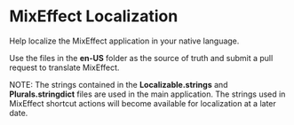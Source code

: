 # MixEffect Localization

Help localize the MixEffect application in your native language. 

Use the files in the **en-US** folder as the source of truth and submit a pull request to translate MixEffect.

NOTE: The strings contained in the **Localizable.strings** and **Plurals.stringdict** files are used in the main application. The strings used in MixEffect shortcut actions will become available for localization at a later date.
